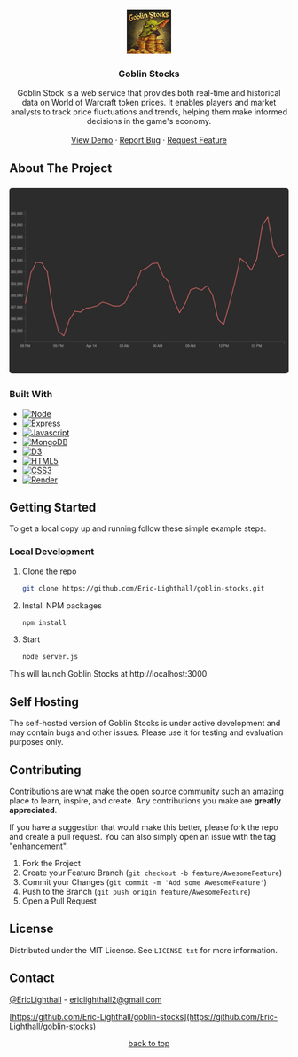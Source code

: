 <a name="readme-top"></a>


<!-- PROJECT LOGO -->
<br />
<div align="center">
  <a href="https://github.com/Eric-Lighthall/goblin-stocks">
    <img src="public/images/GoblinStocksLogo.webp" alt="Logo" width="80" height="80">
  </a>

<h3 align="center">Goblin Stocks</h3>

  <p align="center">
    Goblin Stock is a web service that provides both real-time and historical data on World of Warcraft token prices. It enables players and market analysts to track price fluctuations and trends, helping them make informed decisions in the game's economy.
    <br>
    <br>
    <a href="https://goblin-stocks-lh8n.onrender.com/" target="_blank">View Demo</a>
    ·
    <a href="https://github.com/Eric-Lighthall/goblin-stocks/issues/new?labels=bug&template=bug-report---.md">Report Bug</a>
    ·
    <a href="https://github.com/Eric-Lighthall/goblin-stocks/issues/new?labels=enhancement&template=feature-request---.md">Request Feature</a>
  </p>
</div>



<!-- ABOUT THE PROJECT -->
## About The Project

<h3 align="center"><img width="700" style="border-radius:5px;" alt="screenshot" src="public/images/GoblinStocksShowcase.webp"></h3>



### Built With

* [![Node][Node.js]][Node-url]
* [![Express][Express.js]][Express-url]
* [![Javascript][Javascript]][Javascript-url]
* [![MongoDB][MongoDB]][Mongo-url]
* [![D3][D3.js]][D3-url]
* [![HTML5][HTML5]][HTML-url]
* [![CSS3][CSS3]][CSS-url]
* [![Render][Render.com]][Render-url]



<!-- GETTING STARTED -->
## Getting Started

To get a local copy up and running follow these simple example steps.

### Local Development

1. Clone the repo
   ```bash
   git clone https://github.com/Eric-Lighthall/goblin-stocks.git
   ```
2. Install NPM packages
   ```bash
   npm install
   ```
3. Start 
   ```bash
   node server.js
   ```

This will launch Goblin Stocks at http://localhost:3000



<!-- USAGE EXAMPLES -->
## Self Hosting

The self-hosted version of Goblin Stocks is under active development and may contain bugs and other issues. Please use it for testing and evaluation purposes only.



<!-- CONTRIBUTING -->
## Contributing

Contributions are what make the open source community such an amazing place to learn, inspire, and create. Any contributions you make are **greatly appreciated**.

If you have a suggestion that would make this better, please fork the repo and create a pull request. You can also simply open an issue with the tag "enhancement".

1. Fork the Project
2. Create your Feature Branch (`git checkout -b feature/AwesomeFeature`)
3. Commit your Changes (`git commit -m 'Add some AwesomeFeature'`)
4. Push to the Branch (`git push origin feature/AwesomeFeature`)
5. Open a Pull Request



<!-- LICENSE -->
## License

Distributed under the MIT License. See `LICENSE.txt` for more information.



<!-- CONTACT -->
## Contact

[@EricLighthall](https://twitter.com/EricLighthall) - ericlighthall2@gmail.com

[https://github.com/Eric-Lighthall/goblin-stocks](https://github.com/Eric-Lighthall/goblin-stocks)
<br>
<p align="center"><a href="#readme-top">back to top</a></p>


<!-- MARKDOWN LINKS & IMAGES -->
[Node.js]: https://img.shields.io/badge/Node.js-43853D?style=for-the-badge&logo=node.js&logoColor=white
[Node-url]: https://nodejs.org/
[Express.js]: https://img.shields.io/badge/Express.js-404D59?style=for-the-badge
[Express-url]: https://expressjs.com/
[MongoDB]: https://img.shields.io/badge/MongoDB-4EA94B?style=for-the-badge&logo=mongodb&logoColor=white
[Mongo-url]: https://www.mongodb.com/
[Javascript]: https://img.shields.io/badge/JavaScript-F7DF1E?style=for-the-badge&logo=javascript&logoColor=black
[Javascript-url]: https://www.javascript.com/
[HTML5]: https://img.shields.io/badge/HTML-239120?style=for-the-badge&logo=html5&logoColor=white
[HTML-url]: https://html5.org/
[CSS3]: https://img.shields.io/badge/CSS3-1572B6?style=for-the-badge&logo=css3&logoColor=white
[CSS-url]: https://angular.io/
[Render.com]: https://img.shields.io/badge/Render.com-404D59?style=for-the-badge
[Render-url]: https://render.com/
[D3.js]: https://img.shields.io/badge/d3%20js-F9A03C?style=for-the-badge&logo=d3.js&logoColor=white
[D3-url]: https://d3js.org/
